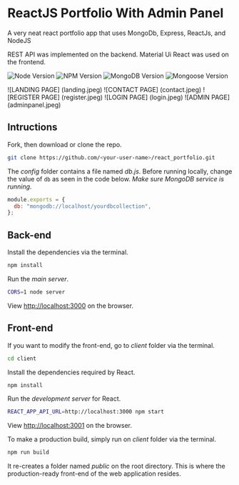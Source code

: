 # ReactJS Portfolio With Admin Panel

A very neat react portfolio app that uses MongoDb, Express, ReactJs, and NodeJS

REST API was implemented on the backend. Material Ui React was used on the frontend.

![Node Version](https://img.shields.io/badge/node-v20+-green.svg)
![NPM Version](https://img.shields.io/badge/npm-v9+-blue.svg)
![MongoDB Version](https://img.shields.io/badge/mongodb-v7+-yellowgreen.svg)
![Mongoose Version](https://img.shields.io/badge/mongoose-v7+-red.svg)

![LANDING PAGE] (landing.jpeg)
![CONTACT PAGE] (contact.jpeg)
![REGISTER PAGE] (register.jpeg)
![LOGIN PAGE] (login.jpeg)
![ADMIN PAGE] (adminpanel.jpeg)

## Intructions

Fork, then download or clone the repo.

```bash
git clone https://github.com/<your-user-name>/react_portfolio.git
```

The _config_ folder contains a file named _db.js_. Before running locally, change the value of `db` as seen in the code below. _Make sure MongoDB service is running._

```js
module.exports = {
  db: "mongodb://localhost/yourdbcollection",
};
```

## Back-end

Install the dependencies via the terminal.

```bash
npm install
```

Run the _main server_.

```bash
CORS=1 node server
```

View [http://localhost:3000](http://localhost:3000) on the browser.

## Front-end

If you want to modify the front-end, go to _client_ folder via the terminal.

```bash
cd client
```

Install the dependencies required by React.

```bash
npm install
```

Run the _development server_ for React.

```bash
REACT_APP_API_URL=http://localhost:3000 npm start
```

View [http://localhost:3001](http://localhost:3001) on the browser.

To make a production build, simply run on _client_ folder via the terminal.

```bash
npm run build
```

It re-creates a folder named _public_ on the root directory. This is where the production-ready front-end of the web application resides.

